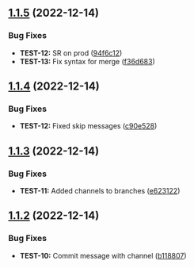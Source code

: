## [1.1.5](https://github.com/JohnGrayUoY/semantic-release-test/compare/v1.1.4...v1.1.5) (2022-12-14)


### Bug Fixes

* **TEST-12:** SR on prod ([94f6c12](https://github.com/JohnGrayUoY/semantic-release-test/commit/94f6c1218a4925dfd5252c285ed0f9750f48508b))
* **TEST-13:** Fix syntax for merge ([f36d683](https://github.com/JohnGrayUoY/semantic-release-test/commit/f36d68373bdfe62529d8ab94888dd1473a4896a0))

## [1.1.4](https://github.com/JohnGrayUoY/semantic-release-test/compare/v1.1.3...v1.1.4) (2022-12-14)


### Bug Fixes

* **TEST-12:** Fixed skip messages ([c90e528](https://github.com/JohnGrayUoY/semantic-release-test/commit/c90e528a3dd5176b50e3bfbf0c3bb8c8de78afbf))

## [1.1.3](https://github.com/JohnGrayUoY/semantic-release-test/compare/v1.1.2...v1.1.3) (2022-12-14)


### Bug Fixes

* **TEST-11:** Added channels to branches ([e623122](https://github.com/JohnGrayUoY/semantic-release-test/commit/e623122e101be46e493f0147f42200abf2443d73))

## [1.1.2](https://github.com/JohnGrayUoY/semantic-release-test/compare/v1.1.1...v1.1.2) (2022-12-14)


### Bug Fixes

* **TEST-10:** Commit message with channel ([b118807](https://github.com/JohnGrayUoY/semantic-release-test/commit/b1188078b71c8678744ea59795885ef11ab43eb2))

